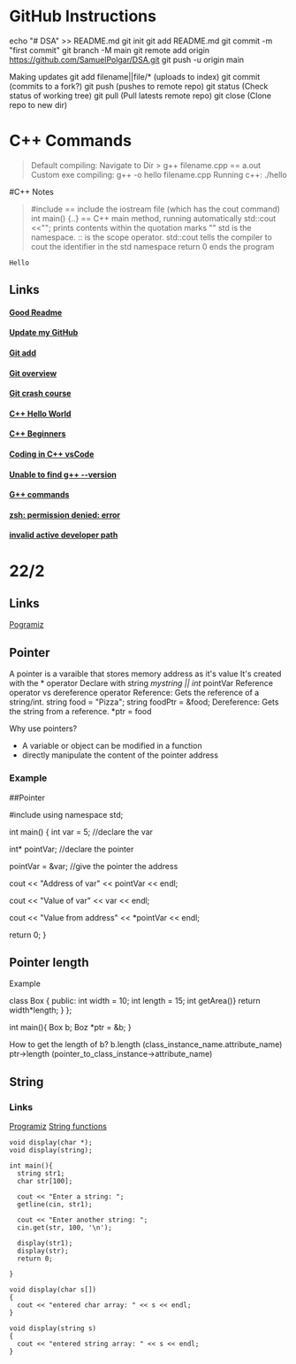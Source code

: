# GitHub Instructions
echo "# DSA" >> README.md
git init
git add README.md
git commit -m "first commit"
git branch -M main
git remote add origin https://github.com/SamuelPolgar/DSA.git
git push -u origin main

Making updates
git add filename||file/*    (uploads to index)
git commit                  (commits to a fork?)
git push                    (pushes to remote repo)
git status                  (Check status of working tree)
git pull                    (Pull latests remote repo)
git close                   (Clone repo to new dir)


# C++ Commands
> Default compiling: Navigate to Dir > g++ filename.cpp == a.out
> Custom exe compiling: g++ -o hello filename.cpp
> Running c++: ./hello

#C++ Notes
> #include <iostream> == include the iostream file (which has the cout command)
> int main() {..} == C++ main method, running automatically
> std::cout <<""; prints contents within the quotation marks ""
> std is the namespace. :: is the scope operator. std::cout tells the compiler to cout the identifier in the std namespace
> return 0 ends the program

```
Hello
```


## Links
#### [Good Readme](https://www.makeareadme.com/)
#### [Update my GitHub](https://www.tutsmake.com/upload-project-files-on-github-using-command-line/)
#### [Git add](https://github.com/git-guides/git-add)
#### [Git overview](https://www.earthdatascience.org/workshops/intro-version-control-git/basic-git-commands/d)
#### [Git crash course](https://www.youtube.com/watch?v=SWYqp7iY_Tc)
#### [C++ Hello World](https://www.programiz.com/cpp-programming/examples/print-sentence)
#### [C++ Beginners](https://beginnersbook.com/2017/08/cpp-functions/)
#### [Coding in C++ vsCode](https://code.visualstudio.com/docs/languages/cpp)
#### [Unable to find g++ --version](https://apple.stackexchange.com/questions/254380/why-am-i-getting-an-invalid-active-developer-path-when-attempting-to-use-git-a)
#### [G++ commands](https://www.geeksforgeeks.org/compiling-with-g-plus-plus/)
#### [zsh: permission denied: error]()
#### [invalid active developer path](https://apple.stackexchange.com/questions/254380/why-am-i-getting-an-invalid-active-developer-path-when-attempting-to-use-git-a)



# 22/2 
## Links
[Pogramiz](https://www.programiz.com/cpp-programming/pointers)

## Pointer
A pointer is a varaible that stores memory address as it's value
It's created with the * operator
Declare with string *mystring || int* pointVar
Reference operator vs dereference operator
    Reference:      Gets the reference of a string/int. string food = "Pizza"; string foodPtr = &food;
    Dereference:    Gets the string from a reference. *ptr = food 

Why use pointers?
* A variable or object can be modified in a function
* directly manipulate the content of the pointer address

### Example
##Pointer

#include <iostream>
using namespace std;

int main() {
  int var = 5;  //declare the var

  int* pointVar; //declare the pointer

  pointVar = &var; //give the pointer the address


  cout << "Address of var" << pointVar << endl;

  cout << "Value of var" << var << endl;

  cout << "Value from address" << *pointVar << endl;

  return 0;
}

## Pointer length
Example

class Box {
  public: 
    int width = 10;
    int length = 15;
    int getArea()}
      return width*length;
    }
};

int main(){
  Box b;
  Boz *ptr = &b;
}

How to get the length of b?
b.length (class_instance_name.attribute_name)
ptr->length (pointer_to_class_instance->attribute_name)


## String
### Links
[Programiz](https://www.programiz.com/cpp-programming/strings)
[String functions](http://www.cplusplus.com/reference/string/string/append/)

```
void display(char *);
void display(string);

int main(){
  string str1;
  char str[100];

  cout << "Enter a string: ";
  getline(cin, str1);

  cout << "Enter another string: ";
  cin.get(str, 100, '\n');

  display(str1);
  display(str);
  return 0;

}

void display(char s[])
{
  cout << "entered char array: " << s << endl;
}

void display(string s)
{
  cout << "entered string array: " << s << endl;
}
```


